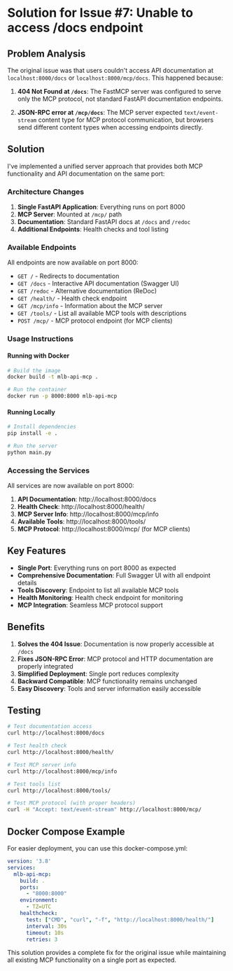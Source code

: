 # Solution for Issue #7: Unable to access /docs endpoint

## Problem Analysis

The original issue was that users couldn't access API documentation at `localhost:8000/docs` or `localhost:8000/mcp/docs`. This happened because:

1. **404 Not Found at `/docs`**: The FastMCP server was configured to serve only the MCP protocol, not standard FastAPI documentation endpoints.

2. **JSON-RPC error at `/mcp/docs`**: The MCP server expected `text/event-stream` content type for MCP protocol communication, but browsers send different content types when accessing endpoints directly.

## Solution

I've implemented a unified server approach that provides both MCP functionality and API documentation on the same port:

### Architecture Changes

1. **Single FastAPI Application**: Everything runs on port 8000
2. **MCP Server**: Mounted at `/mcp/` path
3. **Documentation**: Standard FastAPI docs at `/docs` and `/redoc`
4. **Additional Endpoints**: Health checks and tool listing

### Available Endpoints

All endpoints are now available on port 8000:

- `GET /` - Redirects to documentation
- `GET /docs` - Interactive API documentation (Swagger UI)
- `GET /redoc` - Alternative documentation (ReDoc)
- `GET /health/` - Health check endpoint
- `GET /mcp/info` - Information about the MCP server
- `GET /tools/` - List all available MCP tools with descriptions
- `POST /mcp/` - MCP protocol endpoint (for MCP clients)

### Usage Instructions

#### Running with Docker

```bash
# Build the image
docker build -t mlb-api-mcp .

# Run the container
docker run -p 8000:8000 mlb-api-mcp
```

#### Running Locally

```bash
# Install dependencies
pip install -e .

# Run the server
python main.py
```

### Accessing the Services

All services are now available on port 8000:

1. **API Documentation**: http://localhost:8000/docs
2. **Health Check**: http://localhost:8000/health/
3. **MCP Server Info**: http://localhost:8000/mcp/info
4. **Available Tools**: http://localhost:8000/tools/
5. **MCP Protocol**: http://localhost:8000/mcp/ (for MCP clients)

## Key Features

- **Single Port**: Everything runs on port 8000 as expected
- **Comprehensive Documentation**: Full Swagger UI with all endpoint details
- **Tools Discovery**: Endpoint to list all available MCP tools
- **Health Monitoring**: Health check endpoint for monitoring
- **MCP Integration**: Seamless MCP protocol support

## Benefits

1. **Solves the 404 Issue**: Documentation is now properly accessible at `/docs`
2. **Fixes JSON-RPC Error**: MCP protocol and HTTP documentation are properly integrated
3. **Simplified Deployment**: Single port reduces complexity
4. **Backward Compatible**: MCP functionality remains unchanged
5. **Easy Discovery**: Tools and server information easily accessible

## Testing

```bash
# Test documentation access
curl http://localhost:8000/docs

# Test health check
curl http://localhost:8000/health/

# Test MCP server info
curl http://localhost:8000/mcp/info

# Test tools list
curl http://localhost:8000/tools/

# Test MCP protocol (with proper headers)
curl -H "Accept: text/event-stream" http://localhost:8000/mcp/
```

## Docker Compose Example

For easier deployment, you can use this docker-compose.yml:

```yaml
version: '3.8'
services:
  mlb-api-mcp:
    build: .
    ports:
      - "8000:8000"
    environment:
      - TZ=UTC
    healthcheck:
      test: ["CMD", "curl", "-f", "http://localhost:8000/health/"]
      interval: 30s
      timeout: 10s
      retries: 3
```

This solution provides a complete fix for the original issue while maintaining all existing MCP functionality on a single port as expected.